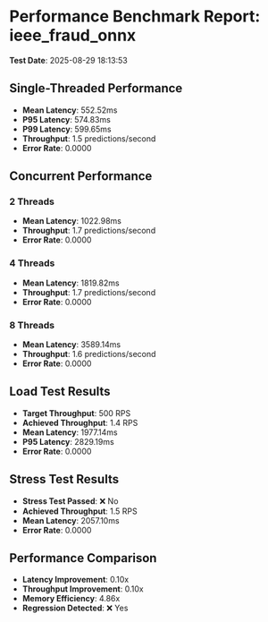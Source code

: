 # Performance Benchmark Report: ieee_fraud_onnx

**Test Date**: 2025-08-29 18:13:53

## Single-Threaded Performance

- **Mean Latency**: 552.52ms
- **P95 Latency**: 574.83ms
- **P99 Latency**: 599.65ms
- **Throughput**: 1.5 predictions/second
- **Error Rate**: 0.0000

## Concurrent Performance

### 2 Threads
- **Mean Latency**: 1022.98ms
- **Throughput**: 1.7 predictions/second
- **Error Rate**: 0.0000

### 4 Threads
- **Mean Latency**: 1819.82ms
- **Throughput**: 1.7 predictions/second
- **Error Rate**: 0.0000

### 8 Threads
- **Mean Latency**: 3589.14ms
- **Throughput**: 1.6 predictions/second
- **Error Rate**: 0.0000

## Load Test Results

- **Target Throughput**: 500 RPS
- **Achieved Throughput**: 1.4 RPS
- **Mean Latency**: 1977.14ms
- **P95 Latency**: 2829.19ms
- **Error Rate**: 0.0000

## Stress Test Results

- **Stress Test Passed**: ❌ No
- **Achieved Throughput**: 1.5 RPS
- **Mean Latency**: 2057.10ms
- **Error Rate**: 0.0000

## Performance Comparison

- **Latency Improvement**: 0.10x
- **Throughput Improvement**: 0.10x
- **Memory Efficiency**: 4.86x
- **Regression Detected**: ❌ Yes

